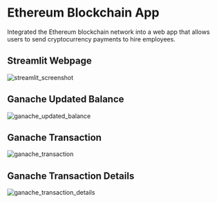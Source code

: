 # Ethereum Blockchain App

Integrated the Ethereum blockchain network into a web app that allows users to send cryptocurrency payments to hire employees.


## Streamlit Webpage

![streamlit_screenshot](https://user-images.githubusercontent.com/61864923/205997238-5fcc0a59-ef5d-44f7-a946-3ed56da80ea2.JPG)

## Ganache Updated Balance

![ganache_updated_balance](https://user-images.githubusercontent.com/61864923/205997253-97af776c-6621-453c-a946-b1d245749ab5.JPG)

## Ganache Transaction

![ganache_transaction](https://user-images.githubusercontent.com/61864923/205997276-10e88d65-bf08-43b9-b164-4610a0caa33e.JPG)

## Ganache Transaction Details

![ganache_transaction_details](https://user-images.githubusercontent.com/61864923/205997290-8c739a1a-7ee2-4e69-94b3-fabc7dee860e.JPG)


